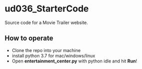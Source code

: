 # ud036_StarterCode
Source code for a Movie Trailer website.

## How to operate 
* Clone the repo into your machine
* install python 3.7 for mac/windows/linux
* Open **entertainment_center.py** with python idle and hit **Run**!


